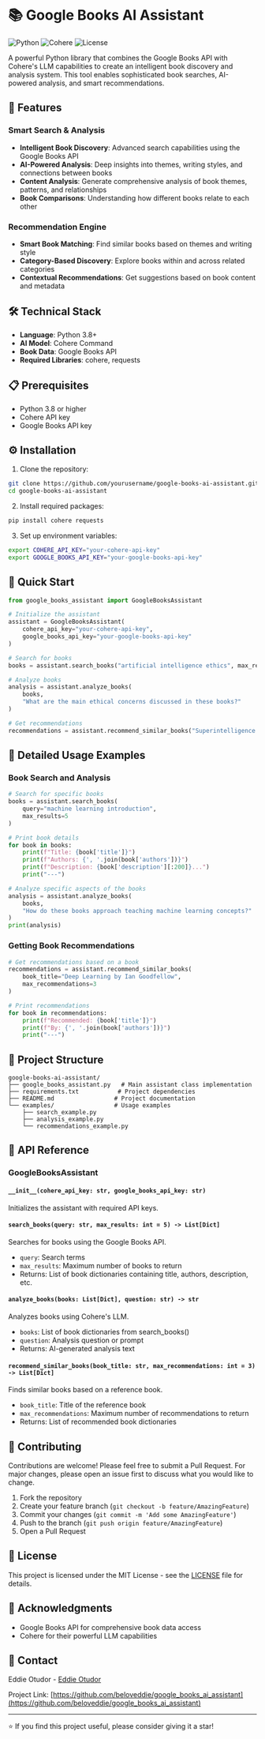 # 📚 Google Books AI Assistant

![Python](https://img.shields.io/badge/Python-3.8%2B-blue)
![Cohere](https://img.shields.io/badge/Cohere-Command-purple)
![License](https://img.shields.io/badge/license-MIT-green)

A powerful Python library that combines the Google Books API with Cohere's LLM capabilities to create an intelligent book discovery and analysis system. This tool enables sophisticated book searches, AI-powered analysis, and smart recommendations.

## 🌟 Features

### Smart Search & Analysis
- **Intelligent Book Discovery**: Advanced search capabilities using the Google Books API
- **AI-Powered Analysis**: Deep insights into themes, writing styles, and connections between books
- **Content Analysis**: Generate comprehensive analysis of book themes, patterns, and relationships
- **Book Comparisons**: Understanding how different books relate to each other

### Recommendation Engine
- **Smart Book Matching**: Find similar books based on themes and writing style
- **Category-Based Discovery**: Explore books within and across related categories
- **Contextual Recommendations**: Get suggestions based on book content and metadata

## 🛠️ Technical Stack

- **Language**: Python 3.8+
- **AI Model**: Cohere Command
- **Book Data**: Google Books API
- **Required Libraries**: cohere, requests

## 📋 Prerequisites

- Python 3.8 or higher
- Cohere API key
- Google Books API key

## ⚙️ Installation

1. Clone the repository:
```bash
git clone https://github.com/yourusername/google-books-ai-assistant.git
cd google-books-ai-assistant
```

2. Install required packages:
```bash
pip install cohere requests
```

3. Set up environment variables:
```bash
export COHERE_API_KEY="your-cohere-api-key"
export GOOGLE_BOOKS_API_KEY="your-google-books-api-key"
```

## 🚀 Quick Start

```python
from google_books_assistant import GoogleBooksAssistant

# Initialize the assistant
assistant = GoogleBooksAssistant(
    cohere_api_key="your-cohere-api-key",
    google_books_api_key="your-google-books-api-key"
)

# Search for books
books = assistant.search_books("artificial intelligence ethics", max_results=5)

# Analyze books
analysis = assistant.analyze_books(
    books,
    "What are the main ethical concerns discussed in these books?"
)

# Get recommendations
recommendations = assistant.recommend_similar_books("Superintelligence by Nick Bostrom", max_recommendations=3)
```

## 📖 Detailed Usage Examples

### Book Search and Analysis
```python
# Search for specific books
books = assistant.search_books(
    query="machine learning introduction",
    max_results=5
)

# Print book details
for book in books:
    print(f"Title: {book['title']}")
    print(f"Authors: {', '.join(book['authors'])}")
    print(f"Description: {book['description'][:200]}...")
    print("---")

# Analyze specific aspects of the books
analysis = assistant.analyze_books(
    books,
    "How do these books approach teaching machine learning concepts?"
)
print(analysis)
```

### Getting Book Recommendations
```python
# Get recommendations based on a book
recommendations = assistant.recommend_similar_books(
    book_title="Deep Learning by Ian Goodfellow",
    max_recommendations=3
)

# Print recommendations
for book in recommendations:
    print(f"Recommended: {book['title']}")
    print(f"By: {', '.join(book['authors'])}")
    print("---")
```

## 📁 Project Structure

```
google-books-ai-assistant/
├── google_books_assistant.py   # Main assistant class implementation
├── requirements.txt           # Project dependencies
├── README.md                 # Project documentation
└── examples/                 # Usage examples
    ├── search_example.py
    ├── analysis_example.py
    └── recommendations_example.py
```

## 🔧 API Reference

### GoogleBooksAssistant

#### `__init__(cohere_api_key: str, google_books_api_key: str)`
Initializes the assistant with required API keys.

#### `search_books(query: str, max_results: int = 5) -> List[Dict]`
Searches for books using the Google Books API.
- `query`: Search terms
- `max_results`: Maximum number of books to return
- Returns: List of book dictionaries containing title, authors, description, etc.

#### `analyze_books(books: List[Dict], question: str) -> str`
Analyzes books using Cohere's LLM.
- `books`: List of book dictionaries from search_books()
- `question`: Analysis question or prompt
- Returns: AI-generated analysis text

#### `recommend_similar_books(book_title: str, max_recommendations: int = 3) -> List[Dict]`
Finds similar books based on a reference book.
- `book_title`: Title of the reference book
- `max_recommendations`: Maximum number of recommendations to return
- Returns: List of recommended book dictionaries

## 🤝 Contributing

Contributions are welcome! Please feel free to submit a Pull Request. For major changes, please open an issue first to discuss what you would like to change.

1. Fork the repository
2. Create your feature branch (`git checkout -b feature/AmazingFeature`)
3. Commit your changes (`git commit -m 'Add some AmazingFeature'`)
4. Push to the branch (`git push origin feature/AmazingFeature`)
5. Open a Pull Request

## 📄 License

This project is licensed under the MIT License - see the [LICENSE](LICENSE) file for details.

## 🙏 Acknowledgments

- Google Books API for comprehensive book data access
- Cohere for their powerful LLM capabilities

## 📧 Contact

Eddie Otudor - [Eddie Otudor](mailto:edbeeotudor@gmail.com)

Project Link: [https://github.com/beloveddie/google_books_ai_assistant](https://github.com/beloveddie/google_books_ai_assistant)

---

⭐️ If you find this project useful, please consider giving it a star!
